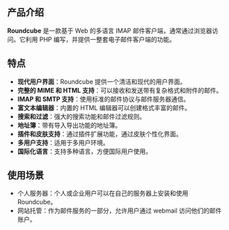 ## 产品介绍

**Roundcube** 是一款基于 Web 的多语言 IMAP 邮件客户端，通常通过浏览器访问。它利用 PHP 编写，并提供一整套电子邮件客户端的功能。

## 特点

- **现代用户界面**：Roundcube 提供一个清洁和现代的用户界面。
- **完整的 MIME 和 HTML 支持**：可以接收和发送带有复杂格式和附件的邮件。
- **IMAP 和 SMTP 支持**：使用标准的邮件协议与邮件服务器通信。
- **富文本编辑器**：内置的 HTML 编辑器可以创建格式丰富的邮件。
- **搜索和过滤**：强大的搜索功能和邮件过滤规则。
- **地址簿**：带有导入导出功能的地址簿。
- **插件和皮肤支持**：通过插件扩展功能，通过皮肤个性化界面。
- **多用户支持**：适用于多用户环境。
- **国际化语言**：支持多种语言，方便国际用户使用。

## 使用场景

- 个人服务器：个人或企业用户可以在自己的服务器上安装和使用 Roundcube。
- 网站托管：作为邮件服务的一部分，允许用户通过 webmail 访问他们的邮件账户。
